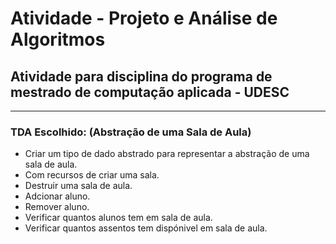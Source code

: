 # Atividade - Projeto e Análise de Algoritmos
## Atividade para disciplina do programa de mestrado de computação aplicada - UDESC

-----
### TDA Escolhido: (Abstração de uma Sala de Aula)
- Criar um tipo de dado abstrado para representar a abstração de uma sala de aula. 
- Com recursos de criar uma sala.
- Destruir uma sala de aula.
- Adcionar aluno.
- Remover aluno.
- Verificar quantos alunos tem em sala de aula.
- Verificar quantos assentos tem dispónivel em sala de aula.



